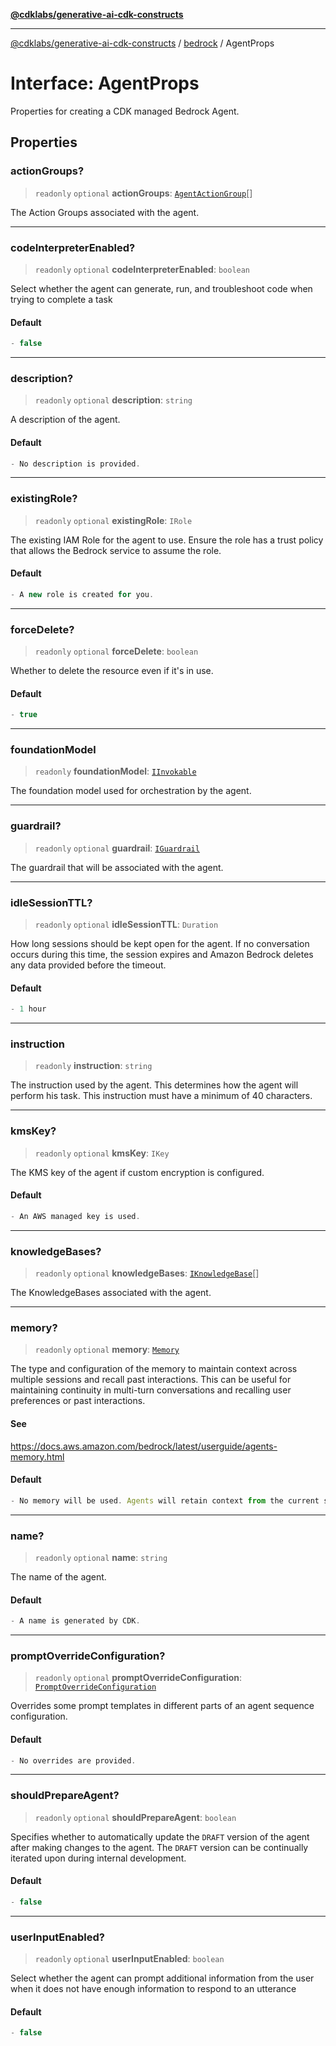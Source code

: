 [**@cdklabs/generative-ai-cdk-constructs**](../../../README.md)

***

[@cdklabs/generative-ai-cdk-constructs](../../../README.md) / [bedrock](../README.md) / AgentProps

# Interface: AgentProps

Properties for creating a CDK managed Bedrock Agent.

## Properties

### actionGroups?

> `readonly` `optional` **actionGroups**: [`AgentActionGroup`](../classes/AgentActionGroup.md)[]

The Action Groups associated with the agent.

***

### codeInterpreterEnabled?

> `readonly` `optional` **codeInterpreterEnabled**: `boolean`

Select whether the agent can generate, run, and troubleshoot code when trying to complete a task

#### Default

```ts
- false
```

***

### description?

> `readonly` `optional` **description**: `string`

A description of the agent.

#### Default

```ts
- No description is provided.
```

***

### existingRole?

> `readonly` `optional` **existingRole**: `IRole`

The existing IAM Role for the agent to use.
Ensure the role has a trust policy that allows the Bedrock service to assume the role.

#### Default

```ts
- A new role is created for you.
```

***

### forceDelete?

> `readonly` `optional` **forceDelete**: `boolean`

Whether to delete the resource even if it's in use.

#### Default

```ts
- true
```

***

### foundationModel

> `readonly` **foundationModel**: [`IInvokable`](IInvokable.md)

The foundation model used for orchestration by the agent.

***

### guardrail?

> `readonly` `optional` **guardrail**: [`IGuardrail`](IGuardrail.md)

The guardrail that will be associated with the agent.

***

### idleSessionTTL?

> `readonly` `optional` **idleSessionTTL**: `Duration`

How long sessions should be kept open for the agent. If no conversation occurs
during this time, the session expires and Amazon Bedrock deletes any data
provided before the timeout.

#### Default

```ts
- 1 hour
```

***

### instruction

> `readonly` **instruction**: `string`

The instruction used by the agent. This determines how the agent will perform his task.
This instruction must have a minimum of 40 characters.

***

### kmsKey?

> `readonly` `optional` **kmsKey**: `IKey`

The KMS key of the agent if custom encryption is configured.

#### Default

```ts
- An AWS managed key is used.
```

***

### knowledgeBases?

> `readonly` `optional` **knowledgeBases**: [`IKnowledgeBase`](IKnowledgeBase.md)[]

The KnowledgeBases associated with the agent.

***

### memory?

> `readonly` `optional` **memory**: [`Memory`](../classes/Memory.md)

The type and configuration of the memory to maintain context across multiple sessions and recall past interactions.
This can be useful for maintaining continuity in multi-turn conversations and recalling user preferences
or past interactions.

#### See

https://docs.aws.amazon.com/bedrock/latest/userguide/agents-memory.html

#### Default

```ts
- No memory will be used. Agents will retain context from the current session only.
```

***

### name?

> `readonly` `optional` **name**: `string`

The name of the agent.

#### Default

```ts
- A name is generated by CDK.
```

***

### promptOverrideConfiguration?

> `readonly` `optional` **promptOverrideConfiguration**: [`PromptOverrideConfiguration`](../classes/PromptOverrideConfiguration.md)

Overrides some prompt templates in different parts of an agent sequence configuration.

#### Default

```ts
- No overrides are provided.
```

***

### shouldPrepareAgent?

> `readonly` `optional` **shouldPrepareAgent**: `boolean`

Specifies whether to automatically update the `DRAFT` version of the agent after
making changes to the agent. The `DRAFT` version can be continually iterated
upon during internal development.

#### Default

```ts
- false
```

***

### userInputEnabled?

> `readonly` `optional` **userInputEnabled**: `boolean`

Select whether the agent can prompt additional information from the user when it does not have
enough information to respond to an utterance

#### Default

```ts
- false
```
